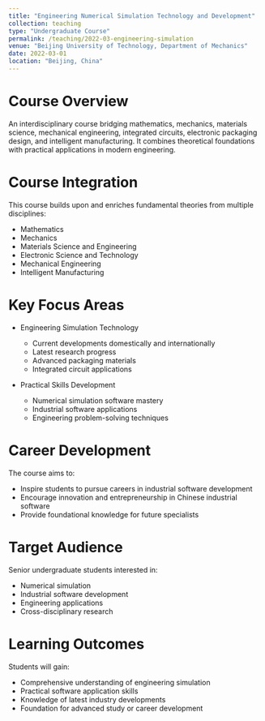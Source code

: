 ```yaml
---
title: "Engineering Numerical Simulation Technology and Development"
collection: teaching
type: "Undergraduate Course"
permalink: /teaching/2022-03-engineering-simulation
venue: "Beijing University of Technology, Department of Mechanics"
date: 2022-03-01
location: "Beijing, China"
---
```


Course Overview
======
An interdisciplinary course bridging mathematics, mechanics, materials science, mechanical engineering, integrated circuits, electronic packaging design, and intelligent manufacturing. It combines theoretical foundations with practical applications in modern engineering.

Course Integration
======
This course builds upon and enriches fundamental theories from multiple disciplines:
* Mathematics
* Mechanics
* Materials Science and Engineering
* Electronic Science and Technology
* Mechanical Engineering
* Intelligent Manufacturing

Key Focus Areas
======
* Engineering Simulation Technology
  * Current developments domestically and internationally
  * Latest research progress
  * Advanced packaging materials
  * Integrated circuit applications

* Practical Skills Development
  * Numerical simulation software mastery
  * Industrial software applications
  * Engineering problem-solving techniques

Career Development
======
The course aims to:
* Inspire students to pursue careers in industrial software development
* Encourage innovation and entrepreneurship in Chinese industrial software
* Provide foundational knowledge for future specialists

Target Audience
======
Senior undergraduate students interested in:
* Numerical simulation
* Industrial software development
* Engineering applications
* Cross-disciplinary research

Learning Outcomes
======
Students will gain:
* Comprehensive understanding of engineering simulation
* Practical software application skills
* Knowledge of latest industry developments
* Foundation for advanced study or career development